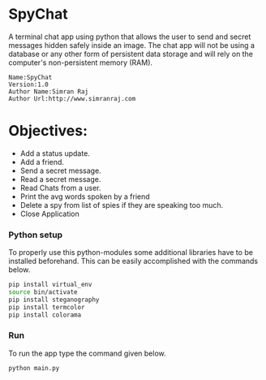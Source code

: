 # SpyChat
A terminal chat app using python that allows the user to send and secret messages hidden safely inside an image.
The chat app will not be using a database or any other form of persistent data storage 
and will rely on the computer's non-persistent memory (RAM).
````````````````````````
Name:SpyChat
Version:1.0
Author Name:Simran Raj
Author Url:http://www.simranraj.com
``````````````````````````

# Objectives:
* Add a status update.
* Add a friend.
* Send a secret message.
* Read a secret message.
* Read Chats from a user.
* Print the avg words spoken by a friend
* Delete a spy from list of spies if they are speaking too much.
* Close Application


### Python setup

To properly use this python-modules some additional libraries have to be
installed beforehand. This can be easily accomplished with the commands below.

```bash
pip install virtual_env
source bin/activate
pip install steganography
pip install termcolor
pip install colorama
```

### Run 
To run the app type the command given below.

```bash
python main.py
```


